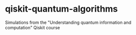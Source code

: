# qiskit-quantum-algorithms
Simulations from the "Understanding quantum information and computation" Qiskit course
